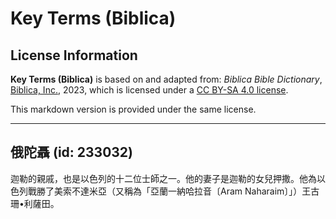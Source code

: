 # Key Terms (Biblica)

## License Information

**Key Terms (Biblica)** is based on and adapted from: _Biblica Bible Dictionary_, [Biblica, Inc.](https://www.biblica.com/), 2023, which is licensed under a [CC BY-SA 4.0 license](https://creativecommons.org/licenses/by-sa/4.0/legalcode.en).

This markdown version is provided under the same license.



--------------------------------

## 俄陀聶 (id: 233032)

迦勒的親戚，也是以色列的十二位士師之一。他的妻子是迦勒的女兒押撒。他為以色列戰勝了美索不達米亞（又稱為「亞蘭一納哈拉音〔Aram Naharaim〕」）王古珊•利薩田。


